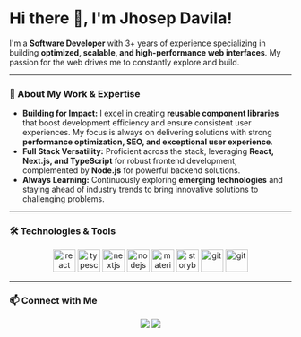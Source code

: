 # Hi there 👋, I'm Jhosep Davila!

I'm a **Software Developer** with 3+ years of experience specializing in building **optimized, scalable, and high-performance web interfaces**. My passion for the web drives me to constantly explore and build.

---

### 🚀 About My Work & Expertise

- **Building for Impact:** I excel in creating **reusable component libraries** that boost development efficiency and ensure consistent user experiences. My focus is always on delivering solutions with strong **performance optimization, SEO, and exceptional user experience**.
- **Full Stack Versatility:** Proficient across the stack, leveraging **React, Next.js, and TypeScript** for robust frontend development, complemented by **Node.js** for powerful backend solutions.
- **Always Learning:** Continuously exploring **emerging technologies** and staying ahead of industry trends to bring innovative solutions to challenging problems.

---

### 🛠️ Technologies & Tools

<p align="center">
  <a href="https://react.dev/" target="_blank" rel="noreferrer"><img src="https://res.cloudinary.com/diusjfaoe/image/upload/v1725495137/jmdev-studio/react_z2n3qa.svg" alt="react" width="40" height="40"/></a>
  <a href="https://www.typescriptlang.org/" target="_blank" rel="noreferrer"><img src="https://res.cloudinary.com/diusjfaoe/image/upload/v1725495138/jmdev-studio/typescript_mabr0s.svg" alt="typescript" width="40" height="40"/></a>
  <a href="https://nextjs.org/" target="_blank" rel="noreferrer"><img src="https://res.cloudinary.com/diusjfaoe/image/upload/v1725495136/jmdev-studio/nextjs_uzrc3s.svg" alt="nextjs" width="40" height="40"/></a>
  <a href="https://nodejs.org" target="_blank" rel="noreferrer"><img src="https://res.cloudinary.com/diusjfaoe/image/upload/v1725495136/jmdev-studio/nodejs_yyrshc.svg" alt="nodejs" width="40" height="40"/></a>
  <a href="https://mui.com" target="_blank" rel="noreferrer"><img src="https://res.cloudinary.com/diusjfaoe/image/upload/v1751422647/jmdev-studio/material-ui_ngbgnm.svg" alt="material-ui" width="40" height="40"/></a>
  <a href="https://www.storybook.js.org/" target="_blank" rel="noreferrer"><img src="https://res.cloudinary.com/diusjfaoe/image/upload/v1751422647/jmdev-studio/storybook-icon_wnhh7f.svg" alt="storybook" width="40" height="40"/></a>
  <a href="https://git-scm.com/" target="_blank" rel="noreferrer"><img src="https://res.cloudinary.com/diusjfaoe/image/upload/v1751422737/jmdev-studio/git-icon_ykgqjq.svg" alt="git" width="40" height="40"/></a>
  <a href="https://tailwindcss.com/" target="_blank" rel="noreferrer"><img src="https://res.cloudinary.com/diusjfaoe/image/upload/v1725495137/jmdev-studio/tailwindcss_vonwun.svg" alt="git" width="40" height="40"/></a>
</p>

---

### 📫 Connect with Me

<p align="center">
  <a target="_blank" href="https://www.linkedin.com/in/jhosep-davila-7a3b53190/"><img src="https://img.shields.io/badge/-LinkedIn-0077B5?style=for-the-badge&logo=Linkedin&logoColor=white"></img></a>
  <a target="_blank" href="mailto:jhosepdb149@gmail.com"><img src="https://img.shields.io/badge/-Gmail-D14836?style=for-the-badge&logo=Gmail&logoColor=white"></img></a>
</p>
